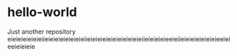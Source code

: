 # hello-world
Just another repository
eieieieieieieiieieieieieieieieiieieieieieieieieieieieiieieieieieeieiieieieieieieieieeieieeieieieie
